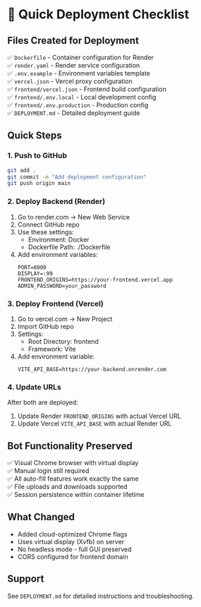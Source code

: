 # 🚀 Quick Deployment Checklist

## Files Created for Deployment
✅ `Dockerfile` - Container configuration for Render  
✅ `render.yaml` - Render service configuration  
✅ `.env.example` - Environment variables template  
✅ `vercel.json` - Vercel proxy configuration  
✅ `frontend/vercel.json` - Frontend build configuration  
✅ `frontend/.env.local` - Local development config  
✅ `frontend/.env.production` - Production config  
✅ `DEPLOYMENT.md` - Detailed deployment guide  

## Quick Steps

### 1. Push to GitHub
```bash
git add .
git commit -m "Add deployment configuration"
git push origin main
```

### 2. Deploy Backend (Render)
1. Go to render.com → New Web Service
2. Connect GitHub repo
3. Use these settings:
   - Environment: Docker
   - Dockerfile Path: ./Dockerfile
4. Add environment variables:
   ```
   PORT=8000
   DISPLAY=:99
   FRONTEND_ORIGINS=https://your-frontend.vercel.app
   ADMIN_PASSWORD=your_password
   ```

### 3. Deploy Frontend (Vercel)  
1. Go to vercel.com → New Project
2. Import GitHub repo
3. Settings:
   - Root Directory: frontend
   - Framework: Vite
4. Add environment variable:
   ```
   VITE_API_BASE=https://your-backend.onrender.com
   ```

### 4. Update URLs
After both are deployed:
1. Update Render `FRONTEND_ORIGINS` with actual Vercel URL
2. Update Vercel `VITE_API_BASE` with actual Render URL

## Bot Functionality Preserved
✅ Visual Chrome browser with virtual display  
✅ Manual login still required  
✅ All auto-fill features work exactly the same  
✅ File uploads and downloads supported  
✅ Session persistence within container lifetime  

## What Changed
- Added cloud-optimized Chrome flags
- Uses virtual display (Xvfb) on server
- No headless mode - full GUI preserved
- CORS configured for frontend domain

## Support
See `DEPLOYMENT.md` for detailed instructions and troubleshooting.